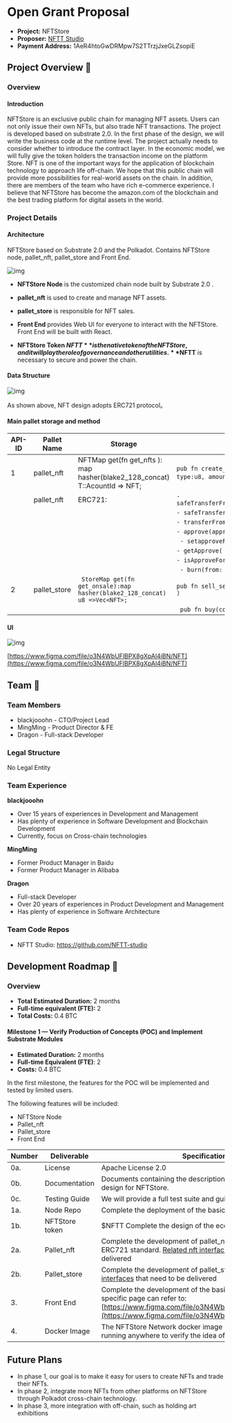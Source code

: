 # Open Grant Proposal

* **Project:** NFTStore
* **Proposer:** [NFTT Studio](https://github.com/NFTT-studio)
* **Payment Address:**  1AeR4htoGwDRMpw7S2TTrzjJxeGLZsopiE

## Project Overview :page_facing_up:

### Overview

#### Introduction

NFTStore is an exclusive public chain for managing NFT assets. Users can not only issue their own NFTs, but also trade NFT transactions. The project is developed based on substrate 2.0. In the first phase of the design, we will write the business code at the runtime level. The project actually needs to consider whether to introduce the contract layer. In the economic model, we will fully give the token holders the transaction income on the platform Store. NFT is one of the important ways for the application of blockchain technology to approach life off-chain. We hope that this public chain will provide more possibilities for real-world assets on the chain. In addition, there are members of the team who have rich e-commerce experience. I believe that NFTStore has become the amazon.com of the blockchain and the best trading platform for digital assets in the world.

### Project Details

#### Architecture

NFTStore based on Substrate 2.0 and the Polkadot. Contains NFTStore node, pallet_nft, pallet_store and Front End.

![img](https://raw.githubusercontent.com/NFTT-studio/graphics/main/NFTT-Components.png) 

* **NFTStore Node** is the customized chain node built by Substrate 2.0 .  

* **pallet_nft** is used to create and manage NFT assets.

* **pallet_store** is responsible for NFT sales.

* **Front End** provides Web UI for everyone to interact with the NFTStore. Front End will be built with React.

* **NFTStore Token $NFTT** is the native token of the NFTStore, and it will play the role of governance and other utilities. **$NFTT** is necessary to secure and power the chain.

#### Data Structure

![img](https://raw.githubusercontent.com/NFTT-studio/graphics/main/NFTTT-UML.png)

As shown above,  NFT design adopts ERC721 protocol。

#### <span id="interface">Main pallet storage and method</span>

| API-ID | **Pallet Name** | **Storage** | **Public Method** |
| ------ | --------------- | ----------- | ----------------- |
|1| <span id="nft" >pallet_nft </span>  | NFTMap get(fn get_nfts ): map hasher(blake2_128_concat) T::AcountId => NFT;  |`pub fn create_nft(name:Vec<u8>,description:Vec<u8>, imageUrl:Vec<u8>, type:u8, amount:u256 ` )             |
| |  pallet_nft  | ERC721: |   `- safeTransferFrom(from:AccountId,to:AccountID,tokenId:u256,data:Vec<u8>)` |
| | | | `- safeTransferFrom(from:AccountId,to:AccountID,tokenId:u256) `|
| | | |` - transferFrom(from:AccountId,to:AccountID,tokenId:u256) `|
| | | | `- approve(approved: AccountId, tokenId:u256) `|
| | | |` - setapproveForAll(approved: AccountId,  approved:bool)`|
| | | | `- getApprove( tokenId:u256) `|
| | | | `- isApproveForAll(owner: AccountId, operator:AccountId) `|
| | | |` - burn(from: AccountId, tokenId:u256)` |
|2| <span id="store"> pallet_store</span> | ` StoreMap get(fn get_onsale):map hasher(blake2_128_concat)  u8 =>Vec<NFT>;`  | `pub fn sell_setting(contractAddress:Vec<u8>, tokenId:u256,  price:u256 )`|
| | | |` pub fn buy(contractAddress:vec<u8>, tokenId:u256)`|

#### UI 

![img](https://raw.githubusercontent.com/NFTT-studio/graphics/main/nfttt-frontend-mock-up.png)

[https://www.figma.com/file/o3N4WbUFlBPX8gXpAl4iBN/NFT](https://www.figma.com/file/o3N4WbUFlBPX8gXpAl4iBN/NFT)

## Team :busts_in_silhouette:

### Team Members

* blackjooohn - CTO/Project Lead
* MingMing - Product Director & FE
* Dragon - Full-stack Developer

### Legal Structure

No Legal Entity

### Team Experience

**blackjooohn**   
   -  Over 15 years of experiences in Development and Management   
   -  Has plenty of experience in Software Development and Blockchain Development   
   -  Currently, focus on Cross-chain technologies 

**MingMing**   
   -  Former Product Manager in Baidu   
   -  Former Product Manager in Alibaba  

**Dragon**   
   -  Full-stack Developer   
   -  Over 20 years of experiences in Product Development and Management   
   -  Has plenty of experience in Software Architecture   

### Team Code Repos

* NFTT Studio: https://github.com/NFTT-studio

## Development Roadmap :nut_and_bolt:

### Overview

* **Total Estimated Duration:** 2 months
* **Full-time equivalent (FTE):** 2
* **Total Costs:** 0.4 BTC


#### Milestone 1 — Verify Production of Concepts (POC) and Implement Substrate Modules

* **Estimated Duration:** 2 months
* **Full-time Equivalent (FTE)**: 2
* **Costs:** 0.4 BTC 

In the first milestone, the features for the POC will be implemented and tested by limited users. 

The following features will be included:

* NFTStore Node  
* Pallet_nft
* Pallet_store
* Front End   

| **Number** | **Deliverable**         | **Specification**                                            |
| ---------- | ----------------------- | ------------------------------------------------------------ |
| 0a.        | License                 | Apache License 2.0                                           |
| 0b.        | Documentation           | Documents containing the description of whole architecture design for NFTStore. |
| 0c.        | Testing Guide           | We will provide a full test suite and guide for  NFT .     |
| 1a.        | Node Repo               | Complete the deployment of the basic public chain  |
| 1b.        | NFTStore token          | $NFTT Complete the design of the economic model   | 
| 2a.        | Pallet_nft              | Complete the development of pallet_nft and realize the ERC721 standard. [Related nft interfaces](#nft) that need to be delivered |
| 2b.        | Pallet_store            | Complete the development of pallet_store . [Related store interfaces](#store) that need to be delivered |
| 3.         | Front End               | Complete the development of the basic interactive page, the specific page can refer to: [https://www.figma.com/file/o3N4WbUFlBPX8gXpAl4iBN/NFT](https://www.figma.com/file/o3N4WbUFlBPX8gXpAl4iBN/NFT) |
| 4.         | Docker Image            | The NFTStore Network docker image contains the POC version running anywhere to verify the idea of the NFTStore. |

## Future Plans

* In phase 1, our goal is to make it easy for users to create NFTs and trade their NFTs.
* In phase 2, integrate more NFTs from other platforms on NFTStore through Polkadot cross-chain technology. 
* In phase 3, more integration with off-chain, such as holding art exhibitions

